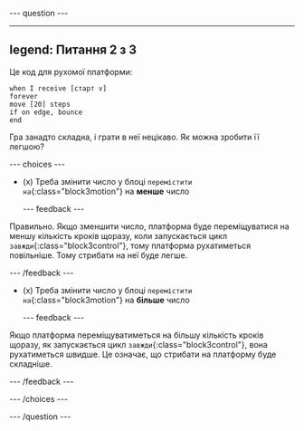 
--- question ---

---
legend: Питання 2 з 3
---

Це код для рухомої платформи:

```blocks3
when I receive [старт v]
forever
move [20] steps
if on edge, bounce
end
```

Гра занадто складна, і грати в неї нецікаво. Як можна зробити її легшою?

--- choices ---

- (x) Треба змінити число у блоці `перемістити на`{:class="block3motion"} на **менше** число

  --- feedback ---

Правильно. Якщо зменшити число, платформа буде переміщуватися на меншу кількість кроків щоразу, коли запускається цикл `завжди`{:class="block3control"}, тому платформа рухатиметься повільніше. Тому стрибати на неї буде легше.

  --- /feedback ---

- (x) Треба змінити число у блоці `перемістити на`{:class="block3motion"} на **більше** число

  --- feedback ---

Якщо платформа переміщуватиметься на більшу кількість кроків щоразу, як запускається цикл `завжди`{:class="block3control"}, вона рухатиметься швидше. Це означає, що стрибати на платформу буде складніше.

  --- /feedback ---

--- /choices ---

--- /question ---
